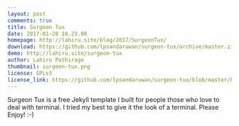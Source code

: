 ```yaml
---
layout: post
comments: true
title: Surgeon Tux
date: 2017-01-28 18.23.00
homepage: http://lahiru.site/blog/2017/SurgeonTux/
download: https://github.com/lpsandaruwan/surgeon-tux/archive/master.zip
demo: http://lahiru.site/surgeon-tux
author: Lahiru Pathirage
thumbnail: surgeon-tux.png
license: GPLv3
license_link: https://github.com/lpsandaruwan/surgeon-tux/blob/master/LICENSE
---
```


Surgeon Tux is a free Jekyll template I built for people those who love to deal with terminal. I tried my best to give it the look of a terminal.
Please Enjoy! :-)
